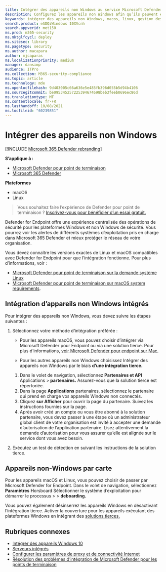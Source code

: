 ```yaml
---
title: Intégrer des appareils non Windows au service Microsoft Defender for Endpoint
description: Configurez les appareils non Windows afin qu’ils peuvent envoyer des données de capteur au service Microsoft Defender for Endpoint.
keywords: intégrer des appareils non Windows, macos, linux, gestion des appareils, configurer Microsoft Defender pour les appareils Endpoint
search.product: eADQiWindows 10XVcnh
search.appverid: met150
ms.prod: m365-security
ms.mktglfcycl: deploy
ms.sitesec: library
ms.pagetype: security
ms.author: macapara
author: mjcaparas
ms.localizationpriority: medium
manager: dansimp
audience: ITPro
ms.collection: M365-security-compliance
ms.topic: article
ms.technology: mde
ms.openlocfilehash: 9d403005c66a636e5e485fb396d055b5d94b4106
ms.sourcegitcommit: be095345257225394674698beb3feeb0696ec86d
ms.translationtype: MT
ms.contentlocale: fr-FR
ms.lasthandoff: 10/08/2021
ms.locfileid: "60239851"
---
```

# <a name="onboard-non-windows-devices"></a>Intégrer des appareils non Windows

[!INCLUDE [Microsoft 365 Defender rebranding](../../includes/microsoft-defender.md)]


**S’applique à :**
- [Microsoft Defender pour point de terminaison](https://go.microsoft.com/fwlink/p/?linkid=2154037)
- [Microsoft 365 Defender](https://go.microsoft.com/fwlink/?linkid=2118804)

**Plateformes**
- macOS
- Linux

> Vous souhaitez faire l’expérience de Defender pour point de terminaison ? [Inscrivez-vous pour bénéficier d’un essai gratuit.](https://signup.microsoft.com/create-account/signup?products=7f379fee-c4f9-4278-b0a1-e4c8c2fcdf7e&ru=https://aka.ms/MDEp2OpenTrial?ocid=docs-wdatp-nonwindows-abovefoldlink)

Defender for Endpoint offre une expérience centralisée des opérations de sécurité pour les plateformes Windows et non Windows de sécurité. Vous pourrez voir les alertes de différents systèmes d’exploitation pris en charge dans Microsoft 365 Defender et mieux protéger le réseau de votre organisation.

Vous devez connaître les versions exactes de Linux et macOS compatibles avec Defender for Endpoint pour que l’intégration fonctionne. Pour plus d’informations, voir :

- [Microsoft Defender pour point de terminaison sur la demande système Linux](microsoft-defender-endpoint-linux.md#system-requirements)
- [Microsoft Defender pour point de terminaison sur macOS system requirements](microsoft-defender-endpoint-mac.md#system-requirements).

## <a name="onboarding-non-windows-devices"></a>Intégration d’appareils non Windows intégrés

Pour intégrer des appareils non Windows, vous devez suivre les étapes suivantes :

1. Sélectionnez votre méthode d’intégration préférée :

   - Pour les appareils macOS, vous pouvez choisir d’intégrer via Microsoft Defender pour Endpoint ou via une solution tierce. Pour plus d’informations, [voir Microsoft Defender pour endpoint sur Mac.](/microsoft-365/security/defender-endpoint/microsoft-defender-endpoint-mac)

   - Pour les autres appareils non Windows choisissez Intégrer des appareils non Windows par le biais **d’une intégration tierce.**
    1. Dans le volet de navigation, sélectionnez **Partenaires et API** Applications \> **partenaires.** Assurez-vous que la solution tierce est répertoriée.
    2. Dans la page **Applications** partenaires, sélectionnez le partenaire qui prend en charge vos appareils Windows non connectés.
    3. Cliquez **sur Afficher** pour ouvrir la page du partenaire. Suivez les instructions fournies sur la page.
    4. Après avoir créé un compte ou vous être abonné à la solution partenaire, vous devez passer à une étape où un administrateur global client de votre organisation est invité à accepter une demande d’autorisation de l’application partenaire. Lisez attentivement la demande d’autorisation pour vous assurer qu’elle est alignée sur le service dont vous avez besoin.

2. Exécutez un test de détection en suivant les instructions de la solution tierce.

## <a name="offboard-non-windows-devices"></a>Appareils non-Windows par carte

Pour les appareils macOS et Linux, vous pouvez choisir de passer par Microsoft Defender for Endpoint. Dans le volet de navigation, sélectionnez **Paramètres** Horsboard Sélectionner le système d’exploitation pour démarrer le processus \>  \> **deboarding.**

Vous pouvez également désinserrez les appareils Windows en désactivant l’intégration tierce. Activer la couverture pour les appareils exécutant des plateformes Windows en intégrant des [solutions tierces.](https://securitycenter.windows.com/interoperability/partners) 

## <a name="related-topics"></a>Rubriques connexes
- [Intégrer des appareils Windows 10](configure-endpoints.md)
- [Serveurs intégrés](configure-server-endpoints.md)
- [Configurer les paramètres de proxy et de connectivité Internet](configure-proxy-internet.md)
- [Résolution des problèmes d’intégration de Microsoft Defender pour les points de terminaison](troubleshoot-onboarding.md)
